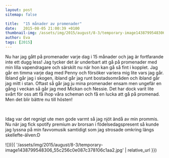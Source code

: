 ```yaml
---
layout: post
sitemap: false

title:  "15 månader av promenader"
date:   2015-08-05 21:00:39 +0100
thumbnail-img: /assets/img/2015/august/8-3/temporary-image1438799548306_55c256c0e087c378106c1aa2.jpg
author: Eva
tags: [2015]
---
```


Nu har jag gått på promenader varje dag i 15 månader och jag är fortfarande inte ett dugg less! Jag tycker det är underbart att gå på promenader med min lilla vapendragare och särskilt nu när hon kan gå så fint i kopplet. Jag går en timma varje dag med Penny och försöker variera mig lite vars jag går. Ibland går jag i skogen, ibland går jag runt bostadsområden och ibland går jag mitt i stan. Oftast så går jag ju mina promenader ensam men ungefär en gång i veckan så går jag med Mickan och Nessie. Det har dock varit lite svårt för oss att få ihop våra scheman och få en lucka att gå på promenad. Men det blir bättre nu till hösten! 




 




Idag var det regnigt ute men gode varmt så jag njöt ändå av min prommis. Nu när jag fick spotify premium av brorsan i födelsedagspresent så kunde jag lyssna på min favvomusik samtidigt som jag strosade omkring längs skellefte-älven:D

![]({{ '/assets/img/2015/august/8-3/temporary-image1438799548306_55c256c0e087c378106c1aa2.jpg'  | relative_url }})

